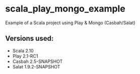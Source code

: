 scala_play_mongo_example
========================

Example of a Scala project using Play &amp; Mongo (Casbah/Salat)

## Versions used:
* Scala 2.10
* Play 2.1-RC1
* Casbah 2.5-SNAPSHOT
* Salat 1.9.2-SNAPSHOT

